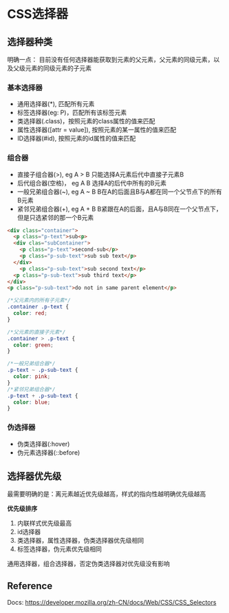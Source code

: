 # CSS选择器

## 选择器种类

明确一点： 目前没有任何选择器能获取到元素的父元素，父元素的同级元素，以及父级元素的同级元素的子元素

### 基本选择器

* 通用选择器(*), 匹配所有元素
* 标签选择器(eg: P)，匹配所有该标签元素
* 类选择器(.class)，按照元素的class属性的值来匹配
* 属性选择器([attr = value]), 按照元素的某一属性的值来匹配
* ID选择器(#id), 按照元素的id属性的值来匹配

### 组合器

* 直接子组合器(>), eg A > B 只能选择A元素后代中直接子元素B
* 后代组合器(空格)， eg A B 选择A的后代中所有的B元素
* 一般兄弟组合器(~), eg A ~ B B在A的后面且B与A都在同一个父节点下的所有B元素
* 紧邻兄弟组合器(+), eg A + B B紧跟在A的后面，且A与B同在一个父节点下，但是只选紧邻的那一个B元素

```html
<div class="container">
  <p class="p-text">sub<p>
  <div clas="subContainer">
    <p class="p-text">second-sub</p>
    <p class="p-sub-text">sub sub text</p>
  </div>
    <p class="p-sub-text">sub second text</p>
  <p class="p-sub-text">sub third text</p>
</div>
<p class="p-sub-text">do not in same parent element</p>
```

```css
/*父元素内的所有子元素*/
.container .p-text {
  color: red;
}

/*父元素的直接子元素*/
.container > .p-text {
  color: green;
}

/*一般兄弟组合器*/
.p-text ~ .p-sub-text {
  color: pink;
}
/*紧邻兄弟组合器*/
.p-text + .p-sub-text {
  color: blue;
}
```
### 伪选择器

* 伪类选择器(:hover)
* 伪元素选择器(::before)

## 选择器优先级

最需要明确的是：离元素越近优先级越高，样式的指向性越明确优先级越高

**优先级排序**

1. 内联样式优先级最高
2. id选择器
3. 类选择器，属性选择器，伪类选择器优先级相同
4. 标签选择器，伪元素优先级相同

通用选择器，组合选择器，否定伪类选择器对优先级没有影响



## Reference

Docs: https://developer.mozilla.org/zh-CN/docs/Web/CSS/CSS_Selectors